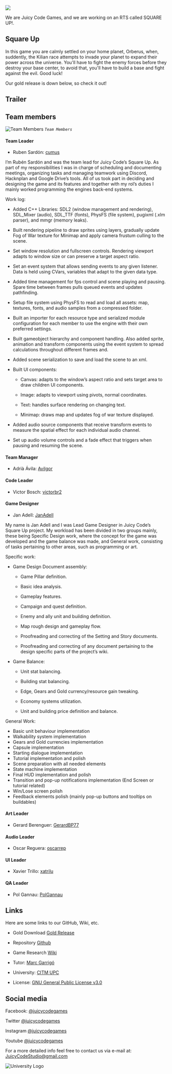![](https://raw.githubusercontent.com/cumus/Juicy-Code-Games_Project-2/master/Build/Assets/textures/team-logo2.png)

We are Juicy Code Games, and we are working on an RTS called SQUARE UP!.

## Square Up

In this game you are calmly settled on your home planet, Orberus, when, suddently, the Kilian race attempts to invade your planet to expand their power across the universe. You'll have to fight the enemy forces before they destroy your base center, to avoid that, you'll have to build a base and fight against the evil. Good luck!

Our gold release is down below, so check it out!

## Trailer



## Team members

![Team Members](https://raw.githubusercontent.com/cumus/Juicy-Code-Games_Project-2/master/WikiResources/Home%20page%20picts/IMG_5071.JPG)
_`Team Members`_

#### Team Leader
  * Ruben Sardón: [cumus](https://github.com/cumus)
  
  I’m Rubén Sardón and was the team lead for Juicy Code’s Square Up. As part of my
responsibilities I was in charge of scheduling and documenting meetings, organizing tasks
and managing teamwork using Discord, Hacknplan and Google Drive’s tools. All of us took
part in deciding and designing the game and its features and together with my rol’s duties I
mainly worked programming the engines back-end systems.

Work log:

* Added C++ Libraries: SDL2 (window management and rendering), SDL_Mixer
(audio), SDL_TTF (fonts), PhysFS (file system), pugixml (.xlm parser), and mmgr
(memory leaks).

* Built rendering pipeline to draw sprites using layers, gradually update Fog of War
texture for Minimap and apply camera frustum culling to the scene.

* Set window resolution and fullscreen controls. Rendering viewport adapts to window
size or can preserve a target aspect ratio.

* Set an event system that allows sending events to any given listener. Data is held
using CVars, variables that adapt to the given data type.

* Added time management for fps control and scene playing and pausing. Spare time
between frames pulls queued events and updates pathfinding.

* Setup file system using PhysFS to read and load all assets: map, textures, fonts,
and audio samples from a compressed folder.

* Built an importer for each resource type and serialized module configuration for each
member to use the engine with their own preferred settings.

* Built gameobject hierarchy and component handling. Also added sprite, animation
and transform components using the event system to spread calculations throughout
different frames and.

* Added scene serialization to save and load the scene to an xml.

* Built UI components:

  * Canvas: adapts to the window’s aspect ratio and sets target area to draw
children UI components.

  * Image: adapts to viewport using pivots, normal coordinates.
  
  * Text: handles surface rendering on changing text.
  
  * Minimap: draws map and updates fog of war texture displayed.
  
* Added audio source components that receive transform events to measure the
spatial effect for each individual audio channel.

* Set up audio volume controls and a fade effect that triggers when pausing and
resuming the scene.
  
#### Team Manager
  * Adrià Ávila: [Avilgor](https://github.com/Avilgor)
  
#### Code Leader
  * Victor Bosch: [victorbr2](https://github.com/victorbr2)
  
#### Game Designer
  * Jan Adell: [JanAdell](https://github.com/JanAdell)
  
 My name is Jan Adell and I was Lead Game Designer in Juicy Code’s Square Up project.
My workload has been divided in two groups mainly, these being Specific Design work,
where the concept for the game was developed and the game balance was made, and
General work, consisting of tasks pertaining to other areas, such as programming or art.

Specific work:

* Game Design Document assembly:

  * Game Pillar definition.
 
  * Basic idea analysis.
 
  * Gameplay features.
 
  * Campaign and quest definition.
 
  * Enemy and ally unit and building definition.
 
  * Map rough design and gameplay flow.
 
  * Proofreading and correcting of the Setting and Story documents.
 
  * Proofreading and correcting of any document pertaining to the design specific
parts of the project’s wiki.

* Game Balance:

  * Unit stat balancing.
 
  * Building stat balancing.
 
  * Edge, Gears and Gold currency/resource gain tweaking.
 
  * Economy systems utilization.
 
  * Unit and building price definition and balance.
 
General Work:

* Basic unit behaviour implementation
* Walkability system implementation
* Gears and Gold currencies implementation
* Capsule implementation
* Starting dialogue implementation
* Tutorial implementation and polish
* Scene preparation with all needed elements
* State machine implementation
* Final HUD implementation and polish
* Transition and pop-up notifications implementation (End Screen or tutorial related)
* Win/Lose screen polish
* Feedback elements polish (mainly pop-up buttons and tooltips on buildables)
  
#### Art Leader
  * Gerard Berenguer: [GerardBP77](https://github.com/GerardBP77)
  
#### Audio Leader
  * Oscar Reguera: [oscarrep](https://github.com/oscarrep)
  
#### UI Leader
  * Xavier Trillo: [xatrilu](https://github.com/xatrilu)
  
#### QA Leader
  * Pol Gannau: [PolGannau](https://github.com/PolGannau)

## Links
Here are some links to our GitHub, Wiki, etc.

* Gold Download [Gold Release](https://github.com/cumus/Juicy-Code-Games_Project-2/releases/download/v0.8/JuicyCode-SquareUp_v0.8.zip)

* Repository [Github](https://github.com/PolGannau/Juicy-Code-Games_Project-2)
* Game Research [Wiki](https://github.com/cumus/Juicy-Code-Games_Project-2/wiki)
* Tutor: [Marc Garrigó](https://github.com/markitus18)
* University: [CITM UPC](https://www.citm.upc.edu/)
* License: [GNU General Public License v3.0](https://github.com/PolGannau/Juicy-Code-Games_Project-2/blob/master/LICENSE)

## Social media

Facebook: [@juicycodegames](https://www.facebook.com/Juicy-Code-110251897235394/)

Twitter [@juicycodegames](https://twitter.com/JuicyCodeGames)

Instagram [@juicycodegames](https://www.instagram.com/juicycodegames/)

Youtube [@juicycodegames](https://www.youtube.com/channel/UCvtOzr0YiLtN2cmBA6WdB9Q?view_as=subscriber)

For a more detailed info feel free to contact us via e-mail at: JuicyCodeStudio@gmail.com

![University Logo](https://raw.githubusercontent.com/cumus/Juicy-Code-Games_Project-2/gh-pages/WikiResources/Home%20page%20picts/logocitm.png) 

